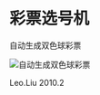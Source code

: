 # 彩票选号机

自动生成双色球彩票

![自动生成双色球彩票](https://github.com/cucmeliu/lotteryChoice/blob/master/bin/produi.JPG "自动生成双色球彩票")

Leo.Liu
2010.2
